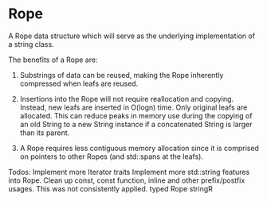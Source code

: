 # Rope

A Rope data structure which will serve as the underlying implementation of a string class.

The benefits of a Rope are:

1. Substrings of data can be reused, making the Rope inherently compressed when leafs are reused.

2. Insertions into the Rope will not require reallocation and copying. Instead, new leafs are inserted in O(logn) time. Only original leafs are allocated. This can reduce peaks in memory use during the copying of an old String to a new String instance if a concatenated String is larger than its parent.

3. A Rope requires less contiguous memory allocation since it is comprised on pointers to other Ropes (and std::span<T>s at the leafs).

Todos:
Implement more Iterator traits
Implement more std::string features into Rope.
Clean up const, const function, inline and other prefix/postfix usages. This was not consistently applied.
typed Rope<char char> stringR